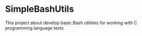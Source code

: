 # SimpleBashUtils
This project about develop basic Bash utilities for working with C programming language texts
